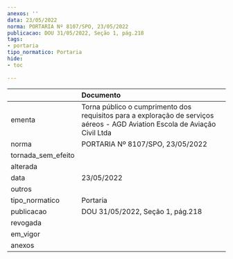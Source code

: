 ```yaml
---
anexos: ''
data: 23/05/2022
norma: PORTARIA Nº 8107/SPO, 23/05/2022
publicacao: DOU 31/05/2022, Seção 1, pág.218
tags:
- portaria
tipo_normatico: Portaria
hide: 
- toc 
 
---
```


|                    | Documento                                                                                                                   |
|:-------------------|:----------------------------------------------------------------------------------------------------------------------------|
| ementa             | Torna público o cumprimento dos requisitos para a exploração de serviços aéreos - AGD Aviation Escola de Aviação Civil Ltda |
| norma              | PORTARIA Nº 8107/SPO, 23/05/2022                                                                                            |
| tornada_sem_efeito |                                                                                                                             |
| alterada           |                                                                                                                             |
| data               | 23/05/2022                                                                                                                  |
| outros             |                                                                                                                             |
| tipo_normatico     | Portaria                                                                                                                    |
| publicacao         | DOU 31/05/2022, Seção 1, pág.218                                                                                            |
| revogada           |                                                                                                                             |
| em_vigor           |                                                                                                                             |
| anexos             |                                                                                                                             |